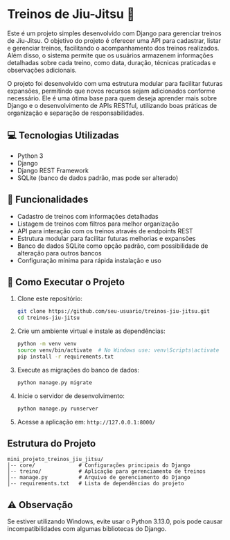 # Treinos de Jiu-Jitsu 🥋

Este é um projeto simples desenvolvido com Django para gerenciar treinos de Jiu-Jitsu. O objetivo do projeto é oferecer uma API para cadastrar, listar e gerenciar treinos, facilitando o acompanhamento dos treinos realizados. Além disso, o sistema permite que os usuários armazenem informações detalhadas sobre cada treino, como data, duração, técnicas praticadas e observações adicionais.

O projeto foi desenvolvido com uma estrutura modular para facilitar futuras expansões, permitindo que novos recursos sejam adicionados conforme necessário. Ele é uma ótima base para quem deseja aprender mais sobre Django e o desenvolvimento de APIs RESTful, utilizando boas práticas de organização e separação de responsabilidades.

## 💻 Tecnologias Utilizadas
- Python 3
- Django
- Django REST Framework
- SQLite (banco de dados padrão, mas pode ser alterado)

## 🚀 Funcionalidades
- Cadastro de treinos com informações detalhadas
- Listagem de treinos com filtros para melhor organização
- API para interação com os treinos através de endpoints REST
- Estrutura modular para facilitar futuras melhorias e expansões
- Banco de dados SQLite como opção padrão, com possibilidade de alteração para outros bancos
- Configuração mínima para rápida instalação e uso

## 📂 Como Executar o Projeto
1. Clone este repositório:
   ```bash
   git clone https://github.com/seu-usuario/treinos-jiu-jitsu.git
   cd treinos-jiu-jitsu
   ```

2. Crie um ambiente virtual e instale as dependências:
   ```bash
   python -m venv venv
   source venv/bin/activate  # No Windows use: venv\Scripts\activate
   pip install -r requirements.txt
   ```

3. Execute as migrações do banco de dados:
   ```bash
   python manage.py migrate
   ```

4. Inicie o servidor de desenvolvimento:
   ```bash
   python manage.py runserver
   ```

5. Acesse a aplicação em: `http://127.0.0.1:8000/`

## Estrutura do Projeto
```
mini_projeto_treinos_jiu_jitsu/
│-- core/              # Configurações principais do Django
│-- treino/            # Aplicação para gerenciamento de treinos
│-- manage.py          # Arquivo de gerenciamento do Django
│-- requirements.txt   # Lista de dependências do projeto
```

## ⚠️ Observação
Se estiver utilizando Windows, evite usar o Python 3.13.0, pois pode causar incompatibilidades com algumas bibliotecas do Django.
